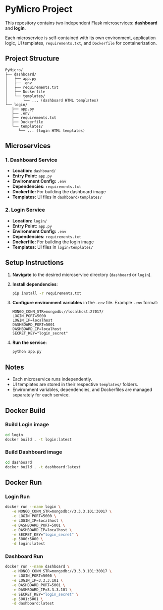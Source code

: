 # PyMicro Project

This repository contains two independent Flask microservices: **dashboard** and **login**.

Each microservice is self-contained with its own environment, application logic, UI templates, `requirements.txt`, and `Dockerfile` for containerization.

## Project Structure

```text
PyMicro/
├── dashboard/
│   ├── app.py
│   ├── .env
│   ├── requirements.txt
│   ├── Dockerfile
│   └── templates/
│       └── ... (dashboard HTML templates)
└── login/
   ├── app.py
   ├── .env
   ├── requirements.txt
   ├── Dockerfile
   └── templates/
      └── ... (login HTML templates)
```

## Microservices

### 1. Dashboard Service

- **Location:** `dashboard/`
- **Entry Point:** `app.py`
- **Environment Config:** `.env`
- **Dependencies:** `requirements.txt`
- **Dockerfile:** For building the dashboard image
- **Templates:** UI files in `dashboard/templates/`

### 2. Login Service

- **Location:** `login/`
- **Entry Point:** `app.py`
- **Environment Config:** `.env`
- **Dependencies:** `requirements.txt`
- **Dockerfile:** For building the login image
- **Templates:** UI files in `login/templates/`

## Setup Instructions

1. **Navigate** to the desired microservice directory (`dashboard` or `login`).

2. **Install dependencies**:

   ```bash
   pip install -r requirements.txt
   ```

3. **Configure environment variables** in the `.env` file.
   Example `.env` format:

   ```env
   MONGO_CONN_STR=mongodb://localhost:27017/
   LOGIN_PORT=5000
   LOGIN_IP=localhost
   DASHBOARD_PORT=5001
   DASHBOARD_IP=localhost
   SECRET_KEY="login_secret"
   ```

4. **Run the service**:

   ```bash
   python app.py
   ```

## Notes

- Each microservice runs independently.
- UI templates are stored in their respective `templates/` folders.
- Environment variables, dependencies, and Dockerfiles are managed separately for each service.

## Docker Build

### Build Login image

```bash
cd login
docker build . -t login:latest
```

### Build Dashboard image

```bash
cd dashboard
docker build . -t dashboard:latest
```

## Docker Run

### Login Run

```bash
docker run --name login \
   -e MONGO_CONN_STR=mongodb://3.3.3.101:30017 \
   -e LOGIN_PORT=5000 \
   -e LOGIN_IP=localhost \
   -e DASHBOARD_PORT=5001 \
   -e DASHBOARD_IP=localhost \
   -e SECRET_KEY="login_secret" \
   -p 5000:5000 \
   -d login:latest
```

### Dashboard Run

```bash
docker run --name dashboard \
   -e MONGO_CONN_STR=mongodb://3.3.3.101:30017 \
   -e LOGIN_PORT=5000 \
   -e LOGIN_IP=3.3.3.101 \
   -e DASHBOARD_PORT=5001 \
   -e DASHBOARD_IP=3.3.3.101 \
   -e SECRET_KEY="login_secret" \
   -p 5001:5001 \
   -d dashboard:latest
```
